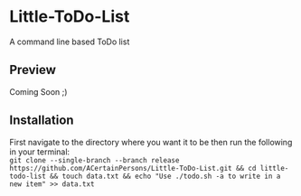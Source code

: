 # Little-ToDo-List
A command line based ToDo list

## Preview
Coming Soon ;)

## Installation

First navigate to the directory where you want it to be then run the following in your terminal:  
`git clone --single-branch --branch release https://github.com/ACertainPersons/Little-ToDo-List.git && cd little-todo-list && touch data.txt && echo "Use ./todo.sh -a to write in a new item" >> data.txt`
